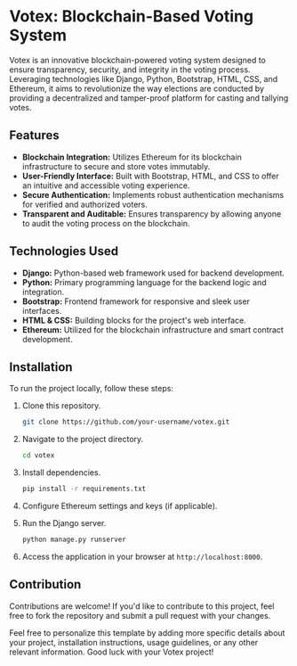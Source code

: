 
# Votex: Blockchain-Based Voting System

Votex is an innovative blockchain-powered voting system designed to ensure transparency, security, and integrity in the voting process. Leveraging technologies like Django, Python, Bootstrap, HTML, CSS, and Ethereum, it aims to revolutionize the way elections are conducted by providing a decentralized and tamper-proof platform for casting and tallying votes.

## Features

- **Blockchain Integration:** Utilizes Ethereum for its blockchain infrastructure to secure and store votes immutably.
- **User-Friendly Interface:** Built with Bootstrap, HTML, and CSS to offer an intuitive and accessible voting experience.
- **Secure Authentication:** Implements robust authentication mechanisms for verified and authorized voters.
- **Transparent and Auditable:** Ensures transparency by allowing anyone to audit the voting process on the blockchain.

## Technologies Used

- **Django:** Python-based web framework used for backend development.
- **Python:** Primary programming language for the backend logic and integration.
- **Bootstrap:** Frontend framework for responsive and sleek user interfaces.
- **HTML & CSS:** Building blocks for the project's web interface.
- **Ethereum:** Utilized for the blockchain infrastructure and smart contract development.

## Installation

To run the project locally, follow these steps:

1. Clone this repository.
    ```bash
    git clone https://github.com/your-username/votex.git
    ```

2. Navigate to the project directory.
    ```bash
    cd votex
    ```

3. Install dependencies.
    ```bash
    pip install -r requirements.txt
    ```

4. Configure Ethereum settings and keys (if applicable).

5. Run the Django server.
    ```bash
    python manage.py runserver
    ```

6. Access the application in your browser at `http://localhost:8000`.

## Contribution

Contributions are welcome! If you'd like to contribute to this project, feel free to fork the repository and submit a pull request with your changes.


Feel free to personalize this template by adding more specific details about your project, installation instructions, usage guidelines, or any other relevant information. Good luck with your Votex project!
